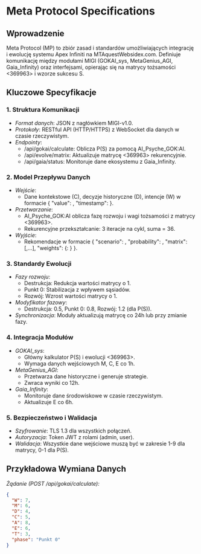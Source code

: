 # Meta Protocol Specifications

## Wprowadzenie
Meta Protocol (MP) to zbiór zasad i standardów umożliwiających integrację i ewolucję systemu Apex Infiniti na MTAquestWebsidex.com. Definiuje komunikację między modułami MIGI (GOKAI_sys, MetaGenius_AGI, Gaia_Infinity) oraz interfejsami, opierając się na matrycy tożsamości <369963> i wzorze sukcesu S.

## Kluczowe Specyfikacje
### 1. Struktura Komunikacji
- *Format danych*: JSON z nagłówkiem MIGI-v1.0.
- *Protokoły*: RESTful API (HTTP/HTTPS) z WebSocket dla danych w czasie rzeczywistym.
- *Endpointy*:
  - /api/gokai/calculate: Oblicza P(S) za pomocą AI_Psyche_GOK:AI.
  - /api/evolve/matrix: Aktualizuje matrycę <369963> rekurencyjnie.
  - /api/gaia/status: Monitoruje dane ekosystemu z Gaia_Infinity.

### 2. Model Przepływu Danych
- *Wejście*: 
  - Dane kontekstowe (C), decyzje historyczne (D), intencje (W) w formacie { "value": <int>, "timestamp": <ISO8601> }.
- *Przetwarzanie*: 
  - AI_Psyche_GOK:AI oblicza fazę rozwoju i wagi tożsamości z matrycy <369963>.
  - Rekurencyjne przekształcanie: 3 iteracje na cykl, suma = 36.
- *Wyjście*: 
  - Rekomendacje w formacie { "scenario": <string>, "probability": <float>, "matrix": [<int>,...], "weights": {<key>: <float>} }.

### 3. Standardy Ewolucji
- *Fazy rozwoju*: 
  - Destrukcja: Redukcja wartości matrycy o 1.
  - Punkt 0: Stabilizacja z wpływem sąsiadów.
  - Rozwój: Wzrost wartości matrycy o 1.
- *Modyfikator fazowy*: 
  - Destrukcja: 0.5, Punkt 0: 0.8, Rozwój: 1.2 (dla P(S)).
- *Synchronizacja*: Moduły aktualizują matrycę co 24h lub przy zmianie fazy.

### 4. Integracja Modułów
- *GOKAI_sys*: 
  - Główny kalkulator P(S) i ewolucji <369963>.
  - Wymaga danych wejściowych M, C, E co 1h.
- *MetaGenius_AGI*: 
  - Przetwarza dane historyczne i generuje strategie.
  - Zwraca wyniki co 12h.
- *Gaia_Infinity*: 
  - Monitoruje dane środowiskowe w czasie rzeczywistym.
  - Aktualizuje E co 6h.

### 5. Bezpieczeństwo i Walidacja
- *Szyfrowanie*: TLS 1.3 dla wszystkich połączeń.
- *Autoryzacja*: Token JWT z rolami (admin, user).
- *Walidacja*: Wszystkie dane wejściowe muszą być w zakresie 1-9 dla matrycy, 0-1 dla P(S).

## Przykładowa Wymiana Danych
*Żądanie (POST /api/gokai/calculate):*
```json
{
  "W": 7,
  "M": 6,
  "D": 4,
  "C": 5,
  "A": 8,
  "E": 6,
  "T": 3,
  "phase": "Punkt 0"
}